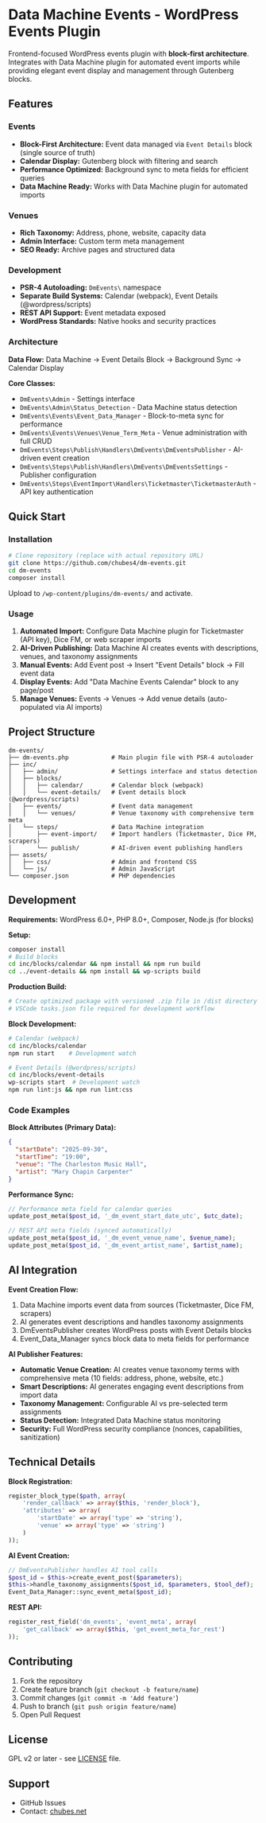 # Data Machine Events - WordPress Events Plugin

Frontend-focused WordPress events plugin with **block-first architecture**. Integrates with Data Machine plugin for automated event imports while providing elegant event display and management through Gutenberg blocks.

## Features

### Events
- **Block-First Architecture:** Event data managed via `Event Details` block (single source of truth)
- **Calendar Display:** Gutenberg block with filtering and search
- **Performance Optimized:** Background sync to meta fields for efficient queries
- **Data Machine Ready:** Works with Data Machine plugin for automated imports

### Venues
- **Rich Taxonomy:** Address, phone, website, capacity data
- **Admin Interface:** Custom term meta management
- **SEO Ready:** Archive pages and structured data

### Development
- **PSR-4 Autoloading:** `DmEvents\` namespace
- **Separate Build Systems:** Calendar (webpack), Event Details (@wordpress/scripts)
- **REST API Support:** Event metadata exposed
- **WordPress Standards:** Native hooks and security practices

### Architecture
**Data Flow:** Data Machine → Event Details Block → Background Sync → Calendar Display

**Core Classes:**
- `DmEvents\Admin` - Settings interface  
- `DmEvents\Admin\Status_Detection` - Data Machine status detection
- `DmEvents\Events\Event_Data_Manager` - Block-to-meta sync for performance
- `DmEvents\Events\Venues\Venue_Term_Meta` - Venue administration with full CRUD
- `DmEvents\Steps\Publish\Handlers\DmEvents\DmEventsPublisher` - AI-driven event creation
- `DmEvents\Steps\Publish\Handlers\DmEvents\DmEventsSettings` - Publisher configuration
- `DmEvents\Steps\EventImport\Handlers\Ticketmaster\TicketmasterAuth` - API key authentication

## Quick Start

### Installation
```bash
# Clone repository (replace with actual repository URL)
git clone https://github.com/chubes4/dm-events.git
cd dm-events
composer install
```
Upload to `/wp-content/plugins/dm-events/` and activate.

### Usage
1. **Automated Import:** Configure Data Machine plugin for Ticketmaster (API key), Dice FM, or web scraper imports
2. **AI-Driven Publishing:** Data Machine AI creates events with descriptions, venues, and taxonomy assignments
3. **Manual Events:** Add Event post → Insert "Event Details" block → Fill event data  
4. **Display Events:** Add "Data Machine Events Calendar" block to any page/post
5. **Manage Venues:** Events → Venues → Add venue details (auto-populated via AI imports)

## Project Structure

```
dm-events/
├── dm-events.php            # Main plugin file with PSR-4 autoloader
├── inc/
│   ├── admin/               # Settings interface and status detection
│   ├── blocks/
│   │   ├── calendar/        # Calendar block (webpack)
│   │   └── event-details/   # Event details block (@wordpress/scripts)
│   ├── events/              # Event data management
│   │   └── venues/          # Venue taxonomy with comprehensive term meta
│   └── steps/               # Data Machine integration
│       ├── event-import/    # Import handlers (Ticketmaster, Dice FM, scrapers)
│       └── publish/         # AI-driven event publishing handlers
├── assets/
│   ├── css/                 # Admin and frontend CSS
│   └── js/                  # Admin JavaScript
└── composer.json            # PHP dependencies
```

## Development

**Requirements:** WordPress 6.0+, PHP 8.0+, Composer, Node.js (for blocks)

**Setup:**
```bash
composer install
# Build blocks
cd inc/blocks/calendar && npm install && npm run build
cd ../event-details && npm install && wp-scripts build
```

**Production Build:**
```bash
# Create optimized package with versioned .zip file in /dist directory
# VSCode tasks.json file required for development workflow
```

**Block Development:**
```bash
# Calendar (webpack)
cd inc/blocks/calendar
npm run start    # Development watch

# Event Details (@wordpress/scripts)  
cd inc/blocks/event-details
wp-scripts start  # Development watch
npm run lint:js && npm run lint:css
```

### Code Examples

**Block Attributes (Primary Data):**
```json
{
  "startDate": "2025-09-30",
  "startTime": "19:00", 
  "venue": "The Charleston Music Hall",
  "artist": "Mary Chapin Carpenter"
}
```

**Performance Sync:**
```php
// Performance meta field for calendar queries
update_post_meta($post_id, '_dm_event_start_date_utc', $utc_date);

// REST API meta fields (synced automatically)
update_post_meta($post_id, '_dm_event_venue_name', $venue_name);
update_post_meta($post_id, '_dm_event_artist_name', $artist_name);
```

## AI Integration

**Event Creation Flow:**
1. Data Machine imports event data from sources (Ticketmaster, Dice FM, scrapers)
2. AI generates event descriptions and handles taxonomy assignments
3. DmEventsPublisher creates WordPress posts with Event Details blocks
4. Event_Data_Manager syncs block data to meta fields for performance

**AI Publisher Features:**
- **Automatic Venue Creation:** AI creates venue taxonomy terms with comprehensive meta (10 fields: address, phone, website, etc.)
- **Smart Descriptions:** AI generates engaging event descriptions from import data
- **Taxonomy Management:** Configurable AI vs pre-selected term assignments
- **Status Detection:** Integrated Data Machine status monitoring
- **Security:** Full WordPress security compliance (nonces, capabilities, sanitization)

## Technical Details

**Block Registration:**
```php
register_block_type($path, array(
    'render_callback' => array($this, 'render_block'),
    'attributes' => array(
        'startDate' => array('type' => 'string'),
        'venue' => array('type' => 'string')
    )
));
```

**AI Event Creation:**
```php
// DmEventsPublisher handles AI tool calls
$post_id = $this->create_event_post($parameters);
$this->handle_taxonomy_assignments($post_id, $parameters, $tool_def);
Event_Data_Manager::sync_event_meta($post_id);
```

**REST API:**
```php
register_rest_field('dm_events', 'event_meta', array(
    'get_callback' => array($this, 'get_event_meta_for_rest')
));
```

## Contributing

1. Fork the repository
2. Create feature branch (`git checkout -b feature/name`)
3. Commit changes (`git commit -m 'Add feature'`)
4. Push to branch (`git push origin feature/name`) 
5. Open Pull Request

## License

GPL v2 or later - see [LICENSE](LICENSE) file.

## Support

- GitHub Issues
- Contact: [chubes.net](https://chubes.net) 